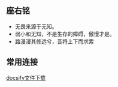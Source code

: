 ## 座右铭

* 无畏来源于无知。
* 弱小和无知，不是生存的障碍，傲慢才是。
* 路漫漫其修远兮，吾将上下而求索

## 常用连接

[docsify文件下载](web/docsify/项目配置/文件下载/README.md)